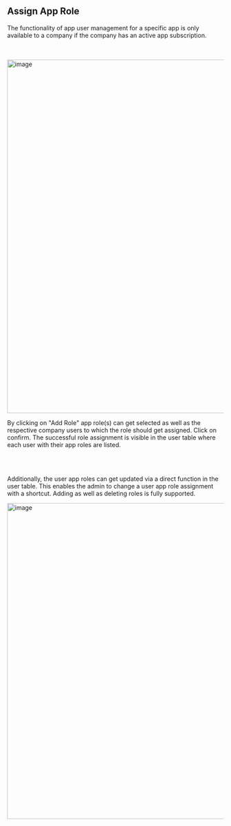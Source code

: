 ## Assign App Role
The functionality of app user management for a specific app is only available to a company if the company has an active app subscription.

<br>
<br>

<img width="821" alt="image" src="https://user-images.githubusercontent.com/94133633/210906143-bf7eeea3-563c-4ac9-84a3-3ba6c3d1de7c.png">

By clicking on "Add Role" app role(s) can get selected as well as the respective company users to which the role should get assigned.
Click on confirm. The successful role assignment is visible in the user table where each user with their app roles are listed.

<br>
<br>

Additionally, the user app roles can get updated via a direct function in the user table.
This enables the admin to change a user app role assignment with a shortcut. Adding as well as deleting roles is fully supported.

<img width="734" alt="image" src="https://user-images.githubusercontent.com/94133633/210906171-bfc90172-5c90-4551-b3b4-674ee03b9acf.png">

<br>
<br>
